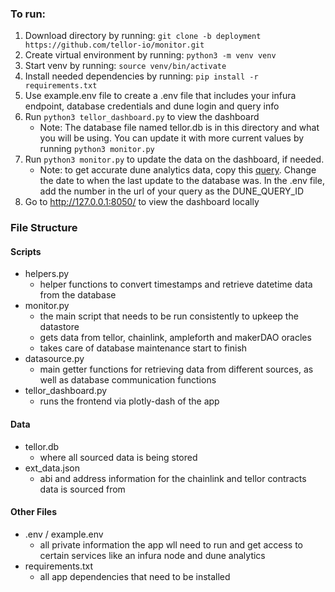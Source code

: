 

### To run:

 1. Download directory by running: `git clone -b deployment https://github.com/tellor-io/monitor.git`
 2. Create virtual environment by running: `python3 -m venv venv`
 3. Start venv by running: `source venv/bin/activate`
 4. Install needed dependencies by running: `pip install -r requirements.txt`
 5. Use example.env file to create a .env file that includes your infura endpoint, database credentials and dune login and query info
 6. Run `python3 tellor_dashboard.py` to view the dashboard
    * Note: The database file named tellor.db is in this directory and what you will be using. You can update it with more current values by running `python3 monitor.py`
 7. Run `python3 monitor.py` to update the data on the dashboard, if needed.  
    * Note: to get accurate dune analytics data, copy this [query](https://dune.xyz/queries/136563). Change the date to when the last update to the database was. In the .env file, add the number in the url of your query as the DUNE_QUERY_ID
 8. Go to http://127.0.0.1:8050/ to view the dashboard locally


### File Structure 

#### Scripts
* helpers.py
  * helper functions to convert timestamps and retrieve datetime data from the database
* monitor.py
  * the main script that needs to be run consistently to upkeep the datastore
  * gets data from tellor, chainlink, ampleforth and makerDAO oracles
  * takes care of database maintenance start to finish
* datasource.py
  * main getter functions for retrieving data from different sources, as well as database communication functions
* tellor_dashboard.py
  * runs the frontend via plotly-dash of the app

#### Data
* tellor.db
  * where all sourced data is being stored
* ext_data.json
  * abi and address information for the chainlink and tellor contracts data is sourced from

#### Other Files
* .env / example.env
  * all private information the app wll need to run and get access to certain services like an infura node and dune analytics
* requirements.txt
  * all app dependencies that need to be installed